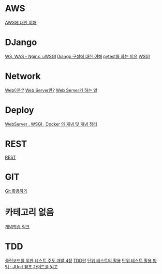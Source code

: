 # AWS
[AWS에 대한 이해](https://russwest.tistory.com/4)

# DJango
[WS, WAS - Nginx, uWSGI](https://russwest.tistory.com/3)
[Django 구성에 대한 이해](https://russwest.tistory.com/8)
[pytest를 하는 이유](https://russwest.tistory.com/11)
[WSGI](https://russwest.tistory.com/14)

# Network
[Web이란?](https://russwest.tistory.com/5)
[Web Server란?](https://russwest.tistory.com/6)
[Web Server가 하는 일](https://russwest.tistory.com/7)

# Deploy
[WebServer , WSGI , Docker 의 개념 및 개념 정리
](https://russwest.tistory.com/9)

# REST
[REST](https://russwest.tistory.com/10)

# GIT
[Git 활용하기](https://russwest.tistory.com/12)

# 카테고리 없음
[개념학습 링크](https://russwest.tistory.com/13)

# TDD
[클린코드를 위한 테스트 주도 개발 4장](https://russwest.tistory.com/17)
[TDD란](https://russwest.tistory.com/18)
[단위 테스트의 활용](https://russwest.tistory.com/19)
[단위 테스트 활용 방법 : JUnit 참조 가이드를 읽고](https://russwest.tistory.com/20)